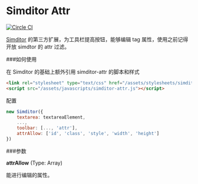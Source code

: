 # Simditor Attr
[![Circle CI](https://circleci.com/gh/shenqihui/simditor-attr.png?style=badge)](https://circleci.com/gh/mycolorway/simditor-emoji)


[Simditor](http://simditor.tower.im/) 的第三方扩展，为工具栏提高按钮，能够编辑 tag 属性，使用之前记得开放 simdtor 的 attr 过滤。

###如何使用

在 Simditor 的基础上额外引用 simditor-attr 的脚本和样式

```html
<link rel="stylesheet" type="text/css" href="/assets/stylesheets/simditor-attr.css" />
<script src="/assets/javascripts/simditor-attr.js"></script>
```

配置

```javascript
new Simditor({
    textarea: textareaElement,
    ...,
    toolbar: [..., 'attr'],
    attrAllow: ['id', 'class', 'style', 'width', 'height']
})
```

###参数

**attrAllow** (Type: Array)

能进行编辑的属性。
